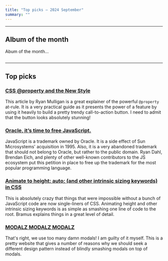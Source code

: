 ```yaml
---
title: "Top picks — 2024 September"
summary: ""
---
```



---

## Album of the month

Abum of the month...

![]()

---

## Top picks

### [CSS @property and the New Style](https://ryanmulligan.dev/blog/css-property-new-style/)

This article by Ryan Mulligan is a great explainer of the powerful `@property` at-rule. It is a very practical guide as it presents the power of a feature by using it heavily to build a pretty trendy call-to-action button. I need to admit that the button looks absolutely stunning!

### [Oracle, it’s time to free JavaScript.](https://javascript.tm)

JavaScript is a trademark owned by Oracle. It is a side effect of Sun Microsystems' acquisition in 1995. Also, it is a very abandoned trademark that should not belong to Oracle, but rather to the public domain. Ryan Dahl, Brendan Eich, and plenty of other well-known contributors to the JS ecosystem put this petition in place to free up the trademark for the most popular programming language.

### [Animate to height: auto; (and other intrinsic sizing keywords) in CSS](https://developer.chrome.com/docs/css-ui/animate-to-height-auto)

This is absolutely crazy that things that were impossible without a bunch of JavaScript code are now single-liners of CSS. Animating height and other intrinsic sizing keywords is as simple as smashing one line of code to the root. Bramus explains things in a great level of detail.

### [MODALZ MODALZ MODALZ](https://modalzmodalzmodalz.com/)

That's right, we use too many damn modals! I am guilty of it myself. This is a pretty website that gives a number of reasons why we should seek a different design pattern instead of blindly smashing modals on top of modals.
